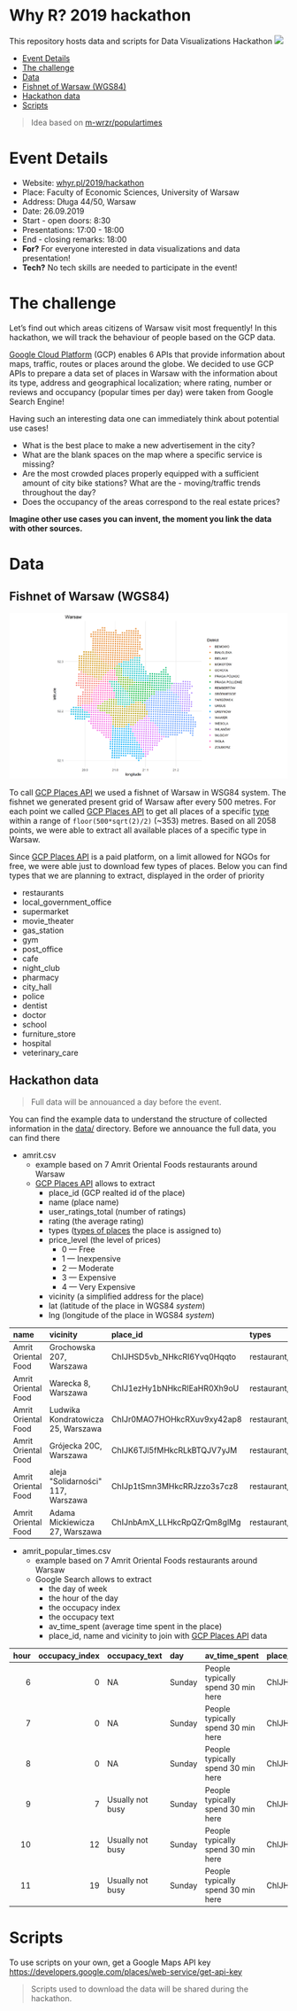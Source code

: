 Why R? 2019 hackathon
================

This repository hosts data and scripts for Data Visualizations Hackathon ![](http://whyr.pl/foundation/images/fulls/whyr2019/hackathon/plakat_hackathon2.jpg)

-   [Event Details](#event-details)
-   [The challenge](#the-challenge)
-   [Data](#data)
-   [Fishnet of Warsaw (WGS84)](#fishnet-of-warsaw-wgs84)
-   [Hackathon data](#hackathon-data)
-   [Scripts](#scripts)

> Idea based on [m-wrzr/populartimes](https://github.com/m-wrzr/populartimes)

Event Details
=============

-   Website: [whyr.pl/2019/hackathon](http://whyr.pl/2019/hackathon)
-   Place: Faculty of Economic Sciences, University of Warsaw
-   Address: Długa 44/50, Warsaw
-   Date: 26.09.2019
-   Start - open doors: 8:30
-   Presentations: 17:00 - 18:00
-   End - closing remarks: 18:00
-   **For?** For everyone interested in data visualizations and data presentation!
-   **Tech?** No tech skills are needed to participate in the event!

The challenge
=============

Let’s find out which areas citizens of Warsaw visit most frequently! In this hackathon, we will track the behaviour of people based on the GCP data.

[Google Cloud Platform](https://cloud.google.com/) (GCP) enables 6 APIs that provide information about maps, traffic, routes or places around the globe. We decided to use GCP APIs to prepare a data set of places in Warsaw with the information about its type, address and geographical localization; where rating, number or reviews and occupancy (popular times per day) were taken from Google Search Engine!

Having such an interesting data one can immediately think about potential use cases!

-   What is the best place to make a new advertisement in the city?
-   What are the blank spaces on the map where a specific service is missing?
-   Are the most crowded places properly equipped with a sufficient amount of city bike stations? What are the - moving/traffic trends throughout the day?
-   Does the occupancy of the areas correspond to the real estate prices?

**Imagine other use cases you can invent, the moment you link the data with other sources.**

Data
====

Fishnet of Warsaw (WGS84)
-------------------------

![](https://raw.githubusercontent.com/WhyR2019/hackathon/master/plots/warsaw_05_wgs84.png)

To call [GCP Places API](https://developers.google.com/places/web-service/details) we used a fishnet of Warsaw in WSG84 system. The fishnet we generated present grid of Warsaw after every 500 metres. For each point we called [GCP Places API](https://developers.google.com/places/web-service/details) to get all places of a specific [type]((https://developers.google.com/places/web-service/supported_types#table1)) within a range of `floor(500*sqrt(2)/2)` (~353) metres. Based on all 2058 points, we were able to extract all available places of a specific type in Warsaw.

Since [GCP Places API](https://developers.google.com/places/web-service/details) is a paid platform, on a limit allowed for NGOs for free, we were able just to download few types of places. Below you can find types that we are planning to extract, displayed in the order of priority

-   restaurants
-   local\_government\_office
-   supermarket
-   movie\_theater
-   gas\_station
-   gym
-   post\_office
-   cafe
-   night\_club
-   pharmacy
-   city\_hall
-   police
-   dentist
-   doctor
-   school
-   furniture\_store
-   hospital
-   veterinary\_care

Hackathon data
--------------

> Full data will be annouanced a day before the event.

You can find the example data to understand the structure of collected information in the [data/](https://github.com/WhyR2019/hackathon/tree/master/data) directory. Before we annouance the full data, you can find there

-   amrit.csv
    -   example based on 7 Amrit Oriental Foods restaurants around Warsaw
    -   [GCP Places API](https://developers.google.com/places/web-service/details) allows to extract
        -   place\_id (GCP realted id of the place)
        -   name (place name)
        -   user\_ratings\_total (number of ratings)
        -   rating (the average rating)
        -   types ([types of places](https://developers.google.com/places/web-service/supported_types#table1) the place is assigned to)
        -   price\_level (the level of prices)
            -   0 — Free
            -   1 — Inexpensive
            -   2 — Moderate
            -   3 — Expensive
            -   4 — Very Expensive
        -   vicinity (a simplified address for the place)
        -   lat (latitude of the place in WGS84 *system*)
        -   lng (longitude of the place in WGS84 *system*)

| name                | vicinity                           | place\_id                    | types                                             |  rating|  user\_ratings\_total|  price\_level|       lat|       lng|
|:--------------------|:-----------------------------------|:-----------------------------|:--------------------------------------------------|-------:|---------------------:|-------------:|---------:|---------:|
| Amrit Oriental Food | Grochowska 207, Warszawa           | ChIJHSD5vb\_NHkcRI6Yvq0Hqqto | restaurant,food,point\_of\_interest,establishment |     3.7|                   631|             1|  52.24431|  21.08623|
| Amrit Oriental Food | Warecka 8, Warszawa                | ChIJ1ezHy1bNHkcRIEaHR0Xh9oU  | restaurant,food,point\_of\_interest,establishment |     3.8|                   333|             2|  52.23652|  21.01618|
| Amrit Oriental Food | Ludwika Kondratowicza 25, Warszawa | ChIJr0MAO7HOHkcRXuv9xy42ap8  | restaurant,food,point\_of\_interest,establishment |     3.9|                  2176|             1|  52.29346|  21.03412|
| Amrit Oriental Food | Grójecka 20C, Warszawa             | ChIJK6TJl5fMHkcRLkBTQJV7yJM  | restaurant,food,point\_of\_interest,establishment |     4.0|                  2292|             1|  52.22200|  20.98575|
| Amrit Oriental Food | aleja "Solidarności" 117, Warszawa | ChIJp1tSmn3MHkcRRJzzo3s7cz8  | restaurant,food,point\_of\_interest,establishment |     4.0|                  1617|             1|  52.24175|  20.99436|
| Amrit Oriental Food | Adama Mickiewicza 27, Warszawa     | ChIJnbAmX\_LLHkcRpQZrQm8glMg | restaurant,food,point\_of\_interest,establishment |     4.0|                  2126|             1|  52.26832|  20.98578|

-   amrit\_popular\_times.csv
    -   example based on 7 Amrit Oriental Foods restaurants around Warsaw
    -   Google Search allows to extract
        -   the day of week
        -   the hour of the day
        -   the occupacy index
        -   the occupacy text
        -   av\_time\_spent (average time spent in the place)
        -   place\_id, name and vicinity to join with [GCP Places API](https://developers.google.com/places/web-service/details) data

|  hour|  occupacy\_index| occupacy\_text   | day    | av\_time\_spent                    | place\_id                    | name                | vicinity                 |
|-----:|----------------:|:-----------------|:-------|:-----------------------------------|:-----------------------------|:--------------------|:-------------------------|
|     6|                0| NA               | Sunday | People typically spend 30 min here | ChIJHSD5vb\_NHkcRI6Yvq0Hqqto | Amrit Oriental Food | Grochowska 207, Warszawa |
|     7|                0| NA               | Sunday | People typically spend 30 min here | ChIJHSD5vb\_NHkcRI6Yvq0Hqqto | Amrit Oriental Food | Grochowska 207, Warszawa |
|     8|                0| NA               | Sunday | People typically spend 30 min here | ChIJHSD5vb\_NHkcRI6Yvq0Hqqto | Amrit Oriental Food | Grochowska 207, Warszawa |
|     9|                7| Usually not busy | Sunday | People typically spend 30 min here | ChIJHSD5vb\_NHkcRI6Yvq0Hqqto | Amrit Oriental Food | Grochowska 207, Warszawa |
|    10|               12| Usually not busy | Sunday | People typically spend 30 min here | ChIJHSD5vb\_NHkcRI6Yvq0Hqqto | Amrit Oriental Food | Grochowska 207, Warszawa |
|    11|               19| Usually not busy | Sunday | People typically spend 30 min here | ChIJHSD5vb\_NHkcRI6Yvq0Hqqto | Amrit Oriental Food | Grochowska 207, Warszawa |

Scripts
=======

To use scripts on your own, get a Google Maps API key <https://developers.google.com/places/web-service/get-api-key>

> Scripts used to download the data will be shared during the hackathon.
